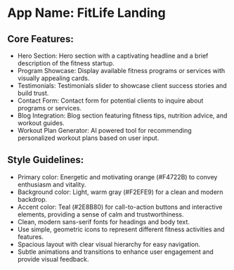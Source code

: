 # **App Name**: FitLife Landing

## Core Features:

- Hero Section: Hero section with a captivating headline and a brief description of the fitness startup.
- Program Showcase: Display available fitness programs or services with visually appealing cards.
- Testimonials: Testimonials slider to showcase client success stories and build trust.
- Contact Form: Contact form for potential clients to inquire about programs or services.
- Blog Integration: Blog section featuring fitness tips, nutrition advice, and workout guides.
- Workout Plan Generator: AI powered tool for recommending personalized workout plans based on user input.

## Style Guidelines:

- Primary color: Energetic and motivating orange (#F4722B) to convey enthusiasm and vitality.
- Background color: Light, warm gray (#F2EFE9) for a clean and modern backdrop.
- Accent color: Teal (#2E8B80) for call-to-action buttons and interactive elements, providing a sense of calm and trustworthiness.
- Clean, modern sans-serif fonts for headings and body text.
- Use simple, geometric icons to represent different fitness activities and features.
- Spacious layout with clear visual hierarchy for easy navigation.
- Subtle animations and transitions to enhance user engagement and provide visual feedback.